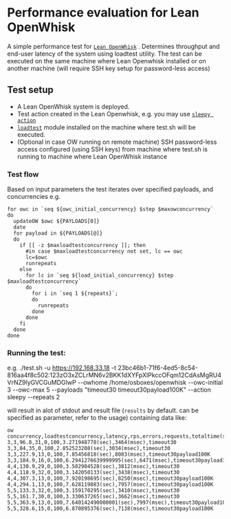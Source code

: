 # Performance evaluation for Lean OpenWhisk
A simple performance test for [`Lean OpenWhisk`](https://github.com/kpavel/incubator-openwhisk/tree/lean) . Determines throughput and end-user latency of the system using loadtest utility.
The test can be executed on the same machine where Lean Openwhisk installed or on another machine (will require SSH key setup for password-less access)

## Test setup
- A Lean OpenWhisk system is deployed.
- Test action created in the Lean Openwhisk, e.g. you may use [`sleepy action`](https://github.com/kpavel/lean-openwhisk-performance/blob/master/sleepy.js)
- [`loadtest`](https://www.npmjs.com/package/loadtest) module installed on the machine where test.sh will be executed.
- (Optional in case OW running on remote machine) SSH password-less access configured (using SSH keys) from machine where test.sh is running to machine where Lean OpenWhisk instance

### Test flow
Based on input parameters the test iterates over specified payloads, and concurrencies e.g.

```shell
for owc in `seq ${owc_initial_concurrency} $step $maxowconcurrency`
do
  updateOW $owc ${PAYLOADS[0]}
  date
  for payload in ${PAYLOADS[@]}
  do
    if [[ -z $maxloadtestconcurrency ]]; then
      #in case $maxloadtestconcurrency not set, lc == owc
      lc=$owc
      runrepeats
    else
      for lc in `seq ${load_initial_concurrency} $step $maxloadtestconcurrency`
      do
        for i in `seq 1 ${repeats}`;
        do
          runrepeats
        done
      done
    fi
  done
done
```


### Running the test:
e.g.
./test.sh -u https://192.168.33.18 -t 23bc46b1-71f6-4ed5-8c54-816aa4f8c502:123zO3xZCLrMN6v2BKK1dXYFpXlPkccOFqm12CdAsMgRU4VrNZ9lyGVCGuMDGIwP --owhome /home/osboxes/openwhisk --owc-initial 3 --owc-max 5 --payloads "timeout30 timeout30payload100K" --action sleepy --repeats 2

will result in alot of stdout and result file (`results` by default. can be specified as parameter, refer to the usage) containing data like:
```console
ow concurrency,loadtestconcurrency,latency,rps,errors,requests,totaltime(sec),realtotaltime(msec),payloadfile
3,3,96.8,31,0,100,3.271948778(sec),3464(msec),timeout30
3,3,84,35,0,100,2.852523208(sec),3034(msec),timeout30
3,3,227.9,13,0,100,7.85456818(sec),8083(msec),timeout30payload100K
3,3,184.9,16,0,100,6.2941276639999995(sec),6471(msec),timeout30payload100K
4,4,130.9,29,0,100,3.502904528(sec),3812(msec),timeout30
4,4,118.9,32,0,100,3.142050133(sec),3438(msec),timeout30
4,4,307.3,13,0,100,7.920198695(sec),8250(msec),timeout30payload100K
4,4,294.1,13,0,100,7.628119883(sec),7957(msec),timeout30payload100K
5,5,133.3,32,0,100,3.159170295(sec),3410(msec),timeout30
5,5,161.7,30,0,100,3.330637265(sec),3662(msec),timeout30
5,5,363.9,13,0,100,7.640142490000001(sec),7997(msec),timeout30payload100K
5,5,328.6,15,0,100,6.870895376(sec),7138(msec),timeout30payload100K
```
